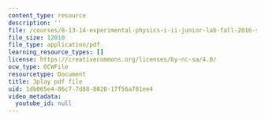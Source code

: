 ```yaml
---
content_type: resource
description: ''
file: /courses/8-13-14-experimental-physics-i-ii-junior-lab-fall-2016-spring-2017/1db065e486c77d88802017f56a781ee4_GA5UVgowUKc.pdf
file_size: 12010
file_type: application/pdf
learning_resource_types: []
license: https://creativecommons.org/licenses/by-nc-sa/4.0/
ocw_type: OCWFile
resourcetype: Document
title: 3play pdf file
uid: 1db065e4-86c7-7d88-8020-17f56a781ee4
video_metadata:
  youtube_id: null
---
```

